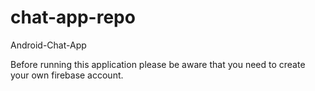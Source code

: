 # chat-app-repo
Android-Chat-App


Before running this application please be aware that you need to create your own firebase account.
